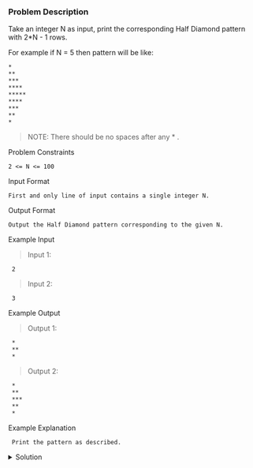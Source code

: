 ### Problem Description

Take an integer N as input, print the corresponding Half Diamond pattern with 2*N - 1 rows.

For example if N = 5 then pattern will be like:
```
* 
**
***
****
*****
****
***
**
*
```

>NOTE: There should be no spaces after any * .

Problem Constraints
```
2 <= N <= 100
```

Input Format
```
First and only line of input contains a single integer N.
```

Output Format
```
Output the Half Diamond pattern corresponding to the given N.
```

Example Input

>Input 1:
```
 2
```

>Input 2:
```
 3
```

Example Output

>Output 1:
```
 * 
 **
 *
```

>Output 2:
```
 *
 **
 ***
 **
 *
```

Example Explanation
```
 Print the pattern as described.
```

<details>
  <summary>Solution</summary>
    Solution is not yet added!
